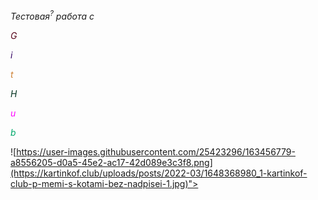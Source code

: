 *_Тестовая<sup>?</sup> работа с <p style="color: #560319">G</p><p style="color: #310062">i</p><p style="color: #cd7f32">t</p><p style="color: #013220">H</p><p style="color: #ff00ff">u</p><p style="color: #00a86b">b</p>_*
![https://user-images.githubusercontent.com/25423296/163456779-a8556205-d0a5-45e2-ac17-42d089e3c3f8.png](https://kartinkof.club/uploads/posts/2022-03/1648368980_1-kartinkof-club-p-memi-s-kotami-bez-nadpisei-1.jpg)">
